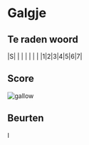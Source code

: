# Galgje

## Te raden woord

|S| | | | | | |
|1|2|3|4|5|6|7|

## Score
![gallow](./images/2.png)

## Beurten
I